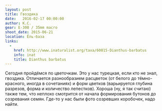 ```yaml
---
layout: post
title: Гвоздика
date:   2016-02-17 00:00:00
author: К.С.
gear: E-300 / 35mm macro
shoot_date: 2015-06-21
location: Ёль-база
links:
  -
    href: http://www.inaturalist.org/taxa/60015-Dianthus-barbatus
    info: inat
    title: Dianthus barbatus
---
```


Сегодня пройдёмся по цветочкам. Это у нас турецкая, если кто не знал, гвоздика. Отличается разнообразием расцветок (от белого до тёмно-красного, иногда в сочетаниях) и форм цветков (варьируется глубина разрезов, форма и количество лепестков). Хороша (ну, я так считаю) также тем, что неплохо смотрится от начала формирования бутонов до созревания семян. Где-то у нас были фото созревших коробочек, надо найти.
